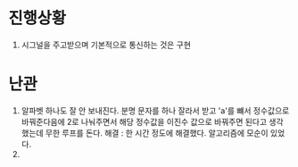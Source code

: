 # 진행상황
1. 시그널을 주고받으며 기본적으로 통신하는 것은 구현


# 난관
1. 알파벳 하나도 잘 안 보내진다. 분명 문자를 하나 잘라서 받고 'a'를 뺴서 정수값으로 바꿔준다음에 2로 나눠주면서 해당 정수값을 이진수 값으로 바꿔주면 된다고 생각했는데 무한 루프를 돈다.
    해결 : 한 시간 정도에 해결했다. 알고리즘에 모순이 있었다.
2. 
